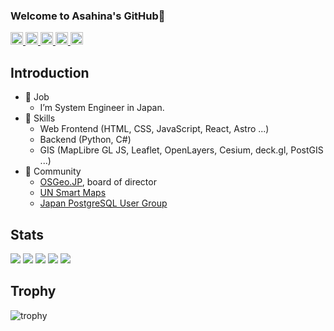 ### Welcome to Asahina's GitHub👋

<p align="left">
  <a href="https://github.com/asahina820">
    <img height="20" src="https://komarev.com/ghpvc/?username=asahina820" />
  </a>
  <a href="https://github.com/asahina820">
    <img height="20" src="https://img.shields.io/github/followers/asahina820?label=follow&logo=github&style=flat" />
  </a>
  <a href="http://qiita.com/asahina820">
    <img height="20" src="https://qiita-badge.apiapi.app/s/asahina820/posts.svg" />
  </a>
  <a href="http://qiita.com/asahina820">
    <img height="20" src="https://qiita-badge.apiapi.app/s/asahina820/contributions.svg" />
  </a>
  <a href="https://zenn.dev/asahina820">
    <img height="20" src="https://badgen.org/img/zenn/asahina820/books?style=plastic" />
  </a>
</p>

## Introduction

- 🔭 Job
  - I’m System Engineer in Japan.
- 🌱 Skills
  - Web Frontend (HTML, CSS, JavaScript, React, Astro ...)
  - Backend (Python, C#)
  - GIS (MapLibre GL JS, Leaflet, OpenLayers, Cesium, deck.gl, PostGIS ...)
- 👯 Community
  - [OSGeo.JP](https://www.osgeo.jp/), board of director
  - [UN Smart Maps](https://unopengis.github.io/smartmaps/)
  - [Japan PostgreSQL User Group](https://postgresql.jp/)

## Stats
![](http://github-profile-summary-cards.vercel.app/api/cards/profile-details?username=asahina820&theme=gruvbox)
![](http://github-profile-summary-cards.vercel.app/api/cards/repos-per-language?username=asahina820&theme=gruvbox)
![](http://github-profile-summary-cards.vercel.app/api/cards/most-commit-language?username=asahina820&theme=gruvbox)
![](http://github-profile-summary-cards.vercel.app/api/cards/stats?username=asahina820&theme=gruvbox)
![](http://github-profile-summary-cards.vercel.app/api/cards/productive-time?username=asahina820&theme=gruvbox&utcOffset=9)

## Trophy
![trophy](https://github-profile-trophy.vercel.app/?username=asahina820&theme=gruvbox)

